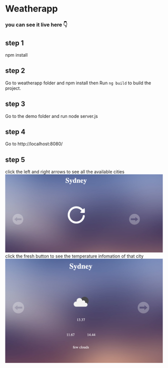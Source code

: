 # Weatherapp
### you can see it live here  👇
#### 
## step 1
npm install

## step 2
Go to weatherapp folder and npm install then Run `ng build` to build the project. 

## step 3
Go to the demo folder and run node server.js

## step 4
Go to http://localhost:8080/

## step 5 
click the left and right arrows to see all the available cities 
![alt text](https://github.com/Daisyliu6/demo/blob/master/syd1.png)
click the fresh button to see the temperature infomation of that city 
![alt text](https://github.com/Daisyliu6/demo/blob/master/syd2.png)


